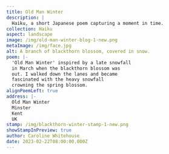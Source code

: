 ```yaml
---
title: Old Man Winter
description: |
  Haiku, a short Japanese poem capturing a moment in time.
collection: Haiku
aspect: landscape
image: /img/old-man-winter-blog-1-new.png
metaImage: /img/face.jpg
alt: A branch of blackthorn blossom, covered in snow.
poem: |-
  'Old Man Winter' inspired by a late snowfall 
  in March when the blackthorn blossom was 
  out. I walked down the lanes and became
  fascinated with the heavy snowfall 
  crowning the spring blossom.
alignPoemLeft: true
address: |-
  Old Man Winter
  Minster
  Kent
  UK
stamp: /img/blackthorn-winter-stamp-1-new.png
showStampInPreview: true
author: Caroline Whitehouse
date: 2023-02-22T08:00:00.000Z
---
```

